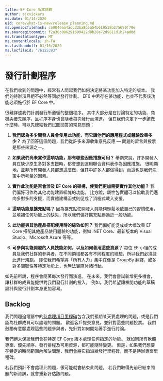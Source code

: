 ```yaml
---
title: EF Core 版本規劃
author: ajcvickers
ms.date: 01/14/2020
uid: core/what-is-new/release_planning.md
ms.openlocfilehash: c60040aa4acc33ba8b5a54b619539b275690f70e
ms.sourcegitcommit: f2a38c086291699422d8b28a72d9611d1b24ad0d
ms.translationtype: MT
ms.contentlocale: zh-TW
ms.lasthandoff: 01/16/2020
ms.locfileid: "76125393"
---
```

# <a name="release-planning-process"></a>發行計劃程序

在我們收到的問題中，經常有人問起我們如何決定將某功能加入特定的版本。
我們的待辦項目絕不必然等同於發行計劃。
EF6 中若存在某功能，也並不代表該功能必須施行於 EF Core 中。

很難詳述我們計劃發行所遵循的整個程序。
其中大部分是在討論特定的功能、商機與優先順序，且程序本身也會隨著每次發行而演進。
但在我們決定下一步該做什麼時，可以先總結我們試圖回答的常見問題：

1. **我們認為多少開發人員會使用此功能，而它讓他們的應用程式或體驗改善多少？** 為了回答這個問題，我們從許多來源收集意見反應 — 問題的留言與投票是那些來源之一。

2. **如果我們尚未實作這項功能，那有哪些因應措施可用？** 舉例來說，許多開發人員在缺少原生多對多支援時，都會想到運用聯合資料表作為因應措施。 很明顯地，並非所有開發人員都想這麼做，但其中許多人都做得到，而這也是我們決策中所考量的因素。

3. **實作此功能是否會涉及 EF Core 的架構，使我們更加需要實作其他功能？** 我們偏好可作為其他功能建置組塊的功能。 比方說，屬性包實體可以協助我們邁向多對多的支援，而實體建構函式則促成了消極式載入支援。

4. **這項功能是擴充點嗎？** 因為擴充點使開發人員能夠輕鬆地依自己的習慣使用，並填補任何功能上的缺失，所以我們偏好擴充點勝過於一般功能。

5. **此功能與其他產品搭配使用時的綜效如何？** 我們偏好能促成或大幅改善 EF Core 搭配其他產品使用體驗的功能，例如 .NET Core、最新版本的 Visual Studio、Microsoft Azure 等等。

6. **可參與功能開發的人員技能如何，以及如何善用這些資源？** 每位 EF 小組的成員及我們社群的參與者，在不同領域都各有不同程度的經驗，所以我們必須據此進行規劃。 即使我們希望將「所有人力」集中在像是 GroupBy 翻譯，或多對多關聯性等特定功能上，也無法實際付諸行動。

如先前所說，程序會隨著每次發行而演進。
在未來，我們會嘗試新增更多機會，讓社群的成員能提供對我們發行計劃的投入。
例如，我們希望讓檢閱功能的草稿設計與發行計劃本身更加容易。

## <a name="backlog"></a>Backlog

我們問題追蹤器中的[待處理項目里程碑](https://github.com/aspnet/EntityFrameworkCore/issues?q=is%3Aopen+is%3Aissue+milestone%3ABacklog+sort%3Areactions-%2B1-desc)包含我們預期某天要處理的問題，或是我們認為社群成員可以處理的問題。
歡迎客戶提交意見，並針對這些問題投票。
我們鼓勵有意願處理這些問題參與者，先針對如何開始著手進行討論。

我們絕未保證我們會在特定 EF Core 版本處理任何指定的功能。
就如同所有軟體專案、優先順序、發行排程及可用資源，都可能隨時變更。
但是，如果我們想要在特定的時間範圍內解決問題，我們會將它指派給發行里程碑，而不是待辦專案里程碑。

若我們預計不會處理此問題，很可能就會結束此問題。
若我們取得先前已結束問題的新資訊，就會重新評估該問題。
